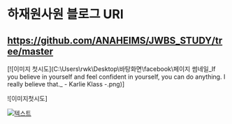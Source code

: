 # 하재원사원 블로그 URl
## https://github.com/ANAHEIMS/JWBS_STUDY/tree/master



[![이미지 첫시도](C:\Users\rwk\Desktop\바탕화면\facebook\페이지 썸네일\_If you believe in yourself and feel confident in yourself, you can do anything. I really believe that._ - Karlie Klass -.png)]

![이미지첫시도]

[![텍스트](http://cfile24.uf.tistory.com/image/2444873B57E257821FA2AE)](https://unity3d.com/kr)
